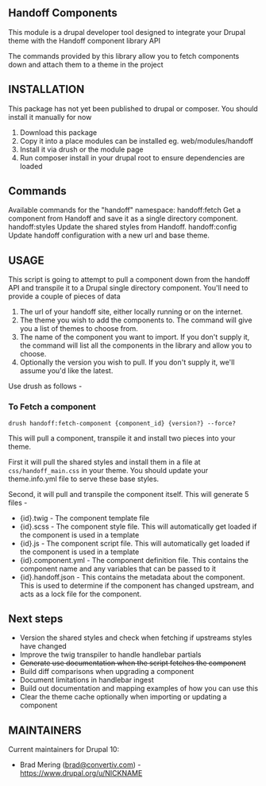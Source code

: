 ## Handoff Components

This module is a drupal developer tool designed to integrate your Drupal theme
with the Handoff component library API

The commands provided by this library allow you to fetch components down and
attach them to a theme in the project

## INSTALLATION

This package has not yet been published to drupal or composer. You should install
it manually for now

1. Download this package
2. Copy it into a place modules can be installed eg. web/modules/handoff
3. Install it via drush or the module page
4. Run composer install in your drupal root to ensure dependencies are loaded

## Commands

Available commands for the "handoff" namespace:
  handoff:fetch   Get a component from Handoff and save it as a single directory component.
  handoff:styles  Update the shared styles from Handoff.
  handoff:config  Update handoff configuration with a new url and base theme.

## USAGE

This script is going to attempt to pull a component down from the handoff API
and transpile it to a Drupal single directory component. You'll need to provide
a couple of pieces of data

1. The url of your handoff site, either locally running or on the internet.
2. The theme you wish to add the components to. The command will give you a list
of themes to choose from.  
3. The name of the component you want to import. If you don't supply it, the 
command will list all the components in the library and allow you to choose.
4. Optionally the version you wish to pull. If you don't supply it, we'll assume
you'd like the latest.

Use drush as follows - 

### To Fetch a component
`drush handoff:fetch-component {component_id} {version?} --force?`


This will pull a component, transpile it and install two pieces into your theme.

First it will pull the shared styles and install them in a file at 
`css/handoff_main.css` in your theme. You should update your theme.info.yml file
to serve these base styles.

Second, it will pull and transpile the component itself. This will generate 5
files - 
- {id}.twig - The component template file
- {id}.scss - The component style file. This will automatically get loaded if
the component is used in a template
- {id}.js - The component script file. This will automatically get loaded if the 
component is used in a template
- {id}.component.yml - The component definition file. This contains the 
component name and any variables that can be passed to it
- {id}.handoff.json - This contains the metadata about the component. This is 
used to determine if the component has changed upstream, and acts as a lock file 
for the component.


## Next steps
- Version the shared styles and check when fetching if upstreams styles have changed
- Improve the twig transpiler to handle handlebar partials
- ~~Generate use documentation when the script fetches the component~~
- Build diff comparisons when upgrading a component
- Document limitations in handlebar ingest
- Build out documentation and mapping examples of how you can use this
- Clear the theme cache optionally when importing or updating a component

## MAINTAINERS

Current maintainers for Drupal 10:

- Brad Mering (brad@convertiv.com) - https://www.drupal.org/u/NICKNAME

